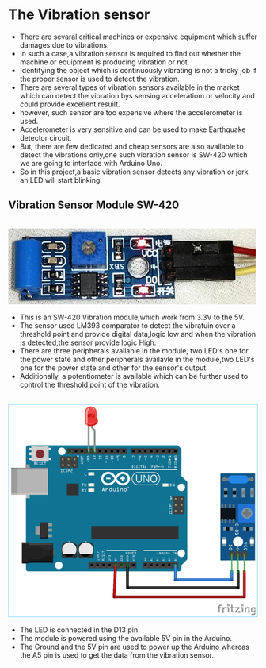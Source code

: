 # The Vibration sensor
- There are sevaral critical machines or expensive equipment which suffer damages due to vibrations.
- In such a case,a vibration sensor is required to find out whether the machine or equipment is producing vibration or not.
- Identifying the object which is continuously vibrating is not a tricky job if the proper sensor is used to detect the vibration.
- There are several types of vibration sensors available in the market which can detect the vibration bys sensing acceleratiom or velocity and could provide excellent resuilt.
- however, such sensor are too expensive where the accelerometer is used.
- Accelerometer is very sensitive and can be used to make Earthquake detector circuit.
- But, there are few dedicated and cheap sensors are also available to detect the vibrations only,one such vibration sensor is SW-420 which we are going to interface with Arduino Uno.
- So in this project,a basic vibration sensor detects any vibration or jerk an LED will start blinking.
## Vibration Sensor Module SW-420
<br>
<img src="IMG/Vibration-Sensor-Module-SW-420.jpg">
 
- This is an SW-420 Vibration module,which work from 3.3V to the 5V.
- The sensor used LM393  comparator to detect the vibratuin over a threshold point and provide digital data,logic low and when the vibration is detected,the sensor provide logic High.
- There are three peripherals available in the module, two LED's one for the power state and other peripherals availavle in the module,two LED's one for the power state and other for the sensor's output.
- Additionally, a potentiometer is available which can be further used to control the threshold point of the vibration.
<br>
<img src="IMG/Wiring-Diagram-for-Interfacing-Vibration-Sensor-Module-with-Arduino.png">

- The LED is connected in the D13 pin.
- The module is powered using the available 5V pin in the Arduino.
- The Ground and the 5V pin are used to power up the Arduino whereas the A5 pin is used to get the data from the vibration sensor.



